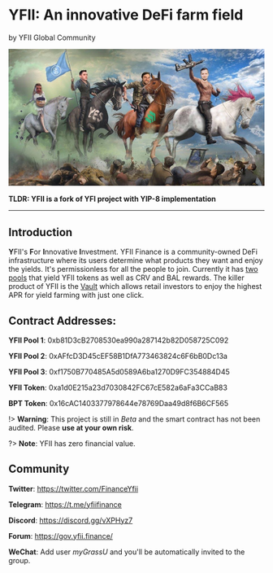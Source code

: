 # YFII: An innovative DeFi farm field

by YFII Global Community

![](./img/defi4.jpeg)

**TLDR: YFII is a fork of YFI project with YIP-8 implementation**

---

## Introduction

**Y**FII's **F**or **I**nnovative **I**nvestment. YFII Finance is a community-owned DeFi infrastructure where its users determine what products they want and enjoy the yields. It's permissionless for all the people to join. Currently it has [two pools](./yield-farming.md) that yield YFII tokens as well as CRV and BAL rewards. The killer product of YFII is the [Vault](./vault.md) which allows retail investors to enjoy the highest APR for yield farming with just one click.


## Contract Addresses:

**YFII Pool 1**: 0xb81D3cB2708530ea990a287142b82D058725C092

**YFII Pool 2**: 0xAFfcD3D45cEF58B1DfA773463824c6F6bB0Dc13a

**YFII Pool 3**: 0xf1750B770485A5d0589A6ba1270D9FC354884D45

**YFII Token**: 0xa1d0E215a23d7030842FC67cE582a6aFa3CCaB83

**BPT Token**: 0x16cAC1403377978644e78769Daa49d8f6B6CF565


!> **Warning**: This project is still in *Beta* and the smart contract has not been audited. Please **use at your own risk**.

?> **Note**: YFII has zero financial value.


## Community

**Twitter**: https://twitter.com/FinanceYfii

**Telegram**: https://t.me/yfiifinance

**Discord**: https://discord.gg/vXPHyz7

**Forum**: https://gov.yfii.finance/

**WeChat**: Add user *myGrassU* and you'll be automatically invited to the group.